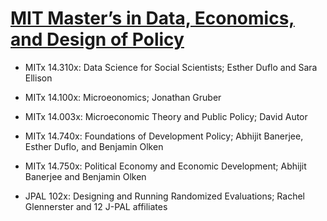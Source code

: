 # [MIT Master’s in Data, Economics, and Design of Policy](https://economics.mit.edu/academic-programs/masters-programs/masters-data-economics-and-design-policy-dedp)

- MITx 14.310x: Data Science for Social Scientists; Esther Duflo and Sara Ellison

- MITx 14.100x: Microeonomics; Jonathan Gruber

- MITx 14.003x: Microeconomic Theory and Public Policy; David Autor

- MITx 14.740x: Foundations of Development Policy; Abhijit Banerjee, Esther Duflo, and Benjamin Olken

- MITx 14.750x: Political Economy and Economic Development; Abhijit Banerjee and Benjamin Olken

- JPAL 102x: Designing and Running Randomized Evaluations; Rachel Glennerster and 12 J-PAL affiliates





